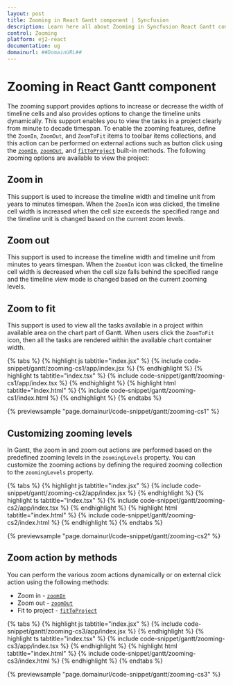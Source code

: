 ```yaml
---
layout: post
title: Zooming in React Gantt component | Syncfusion
description: Learn here all about Zooming in Syncfusion React Gantt component of Syncfusion Essential JS 2 and more.
control: Zooming 
platform: ej2-react
documentation: ug
domainurl: ##DomainURL##
---
```


# Zooming in React Gantt component

The zooming support provides options to increase or decrease the width of timeline cells and also provides options to change the timeline units dynamically. This support enables you to view the tasks in a project clearly from minute to decade timespan. To enable the zooming features, define the `ZoomIn`, `ZoomOut`, and `ZoomToFit` items to toolbar items collections, and this action can be performed on external actions such as button click using the [`zoomIn`](https://ej2.syncfusion.com/react/documentation/api/gantt/#zoomin), [`zoomOut`](https://ej2.syncfusion.com/react/documentation/api/gantt/#zoomout), and [`fitToProject`](https://ej2.syncfusion.com/react/documentation/api/gantt/#fittoproject) built-in methods. The following zooming options are available to view the project:

## Zoom in

This support is used to increase the timeline width and timeline unit from years to minutes timespan. When the `ZoomIn` icon was clicked, the timeline cell width is increased when the cell size exceeds the specified range and the timeline unit is changed based on the current zoom levels.

## Zoom out

This support is used to increase the timeline width and timeline unit from minutes to years timespan. When the `ZoomOut` icon was clicked, the timeline cell width is decreased when the cell size falls behind the specified range and the timeline view mode is changed based on the current zooming levels.

## Zoom to fit

This support is used to view all the tasks available in a project within available area on the chart part of Gantt. When users click the `ZoomToFit` icon, then all the tasks are rendered within the available chart container width.

{% tabs %}
{% highlight js tabtitle="index.jsx" %}
{% include code-snippet/gantt/zooming-cs1/app/index.jsx %}
{% endhighlight %}
{% highlight ts tabtitle="index.tsx" %}
{% include code-snippet/gantt/zooming-cs1/app/index.tsx %}
{% endhighlight %}
{% highlight html tabtitle="index.html" %}
{% include code-snippet/gantt/zooming-cs1/index.html %}
{% endhighlight %}
{% endtabs %}
        
{% previewsample "page.domainurl/code-snippet/gantt/zooming-cs1" %}

## Customizing zooming levels

In Gantt, the zoom in and zoom out actions are performed based on the predefined zooming levels in the `zoomingLevels` property. You can customize the zooming actions by defining the required zooming collection to the `zoomingLevels` property.

{% tabs %}
{% highlight js tabtitle="index.jsx" %}
{% include code-snippet/gantt/zooming-cs2/app/index.jsx %}
{% endhighlight %}
{% highlight ts tabtitle="index.tsx" %}
{% include code-snippet/gantt/zooming-cs2/app/index.tsx %}
{% endhighlight %}
{% highlight html tabtitle="index.html" %}
{% include code-snippet/gantt/zooming-cs2/index.html %}
{% endhighlight %}
{% endtabs %}
        
{% previewsample "page.domainurl/code-snippet/gantt/zooming-cs2" %}

## Zoom action by methods

You can perform the various zoom actions dynamically or on external click action using the following methods:
* Zoom in - [`zoomIn`](https://ej2.syncfusion.com/react/documentation/api/gantt/#zoomin)
* Zoom out - [`zoomOut`](https://ej2.syncfusion.com/react/documentation/api/gantt/#zoomout)
* Fit to project - [`fitToProject`](https://ej2.syncfusion.com/react/documentation/api/gantt/#fittoproject)

{% tabs %}
{% highlight js tabtitle="index.jsx" %}
{% include code-snippet/gantt/zooming-cs3/app/index.jsx %}
{% endhighlight %}
{% highlight ts tabtitle="index.tsx" %}
{% include code-snippet/gantt/zooming-cs3/app/index.tsx %}
{% endhighlight %}
{% highlight html tabtitle="index.html" %}
{% include code-snippet/gantt/zooming-cs3/index.html %}
{% endhighlight %}
{% endtabs %}
        
{% previewsample "page.domainurl/code-snippet/gantt/zooming-cs3" %}